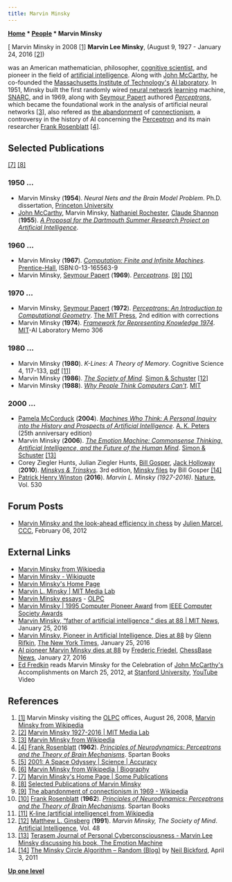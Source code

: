 ```yaml
---
title: Marvin Minsky
---
```

**[Home](Home "Home") \* [People](People "People") \* Marvin Minsky**



[ Marvin Minsky in 2008 <a id="cite-note-1" href="#cite-ref-1">[1]</a>
**Marvin Lee Minsky**, (August 9, 1927 - January 24, 2016 <a id="cite-note-2" href="#cite-ref-2">[2]</a>)  

was an American mathematician, philosopher, [cognitive scientist](Cognition "Cognition"), and pioneer in the field of [artificial intelligence](Artificial_Intelligence "Artificial Intelligence"). 
Along with [John McCarthy](John_McCarthy "John McCarthy"), he co-founded the [Massachusetts Institute of Technology's](Massachusetts_Institute_of_Technology "Massachusetts Institute of Technology") [AI laboratory](https://en.wikipedia.org/wiki/MIT_Computer_Science_and_Artificial_Intelligence_Laboratory). 
In 1951, Minsky built the first randomly wired [neural network](Neural_Networks "Neural Networks") [learning](Learning "Learning") machine, [SNARC](https://en.wikipedia.org/wiki/Stochastic_neural_analog_reinforcement_calculator), and in 1969, along with [Seymour Papert](Mathematician#SPapert "Mathematician") authored *[Perceptrons](https://en.wikipedia.org/wiki/Perceptrons_%28book%29)*, which became the foundational work in the analysis of artificial neural networks <a id="cite-note-3" href="#cite-ref-3">[3]</a>, also refered as [the abandonment](https://en.wikipedia.org/wiki/AI_winter#The_abandonment_of_connectionism_in_1969) of [connectionism](https://en.wikipedia.org/wiki/Connectionism), a controversy in the history of AI concerning the [Perceptron](Neural_Networks#Perceptron "Neural Networks") and its main researcher [Frank Rosenblatt](https://en.wikipedia.org/wiki/Frank_Rosenblatt) <a id="cite-note-4" href="#cite-ref-4">[4]</a>. 



## Selected Publications


<a id="cite-note-7" href="#cite-ref-7">[7]</a> <a id="cite-note-8" href="#cite-ref-8">[8]</a>



### 1950 ...


* Marvin Minsky (**1954**). *Neural Nets and the Brain Model Problem*. Ph.D. dissertation, [Princeton University](https://en.wikipedia.org/wiki/Princeton_University)
* [John McCarthy](John_McCarthy "John McCarthy"), Marvin Minsky, [Nathaniel Rochester](Nathaniel_Rochester "Nathaniel Rochester"), [Claude Shannon](Claude_Shannon "Claude Shannon") (**1955**). *[A Proposal for the Dartmouth Summer Research Project on Artificial Intelligence](http://www-formal.stanford.edu/jmc/history/dartmouth/dartmouth.html)*.


### 1960 ...


* Marvin Minsky (**1967**). *[Computation: Finite and Infinite Machines](http://dl.acm.org/citation.cfm?id=1095587)*. [Prentice-Hall](https://en.wikipedia.org/wiki/Prentice_Hall), ISBN:0-13-165563-9
* Marvin Minsky, [Seymour Papert](Mathematician#SPapert "Mathematician") (**1969**). *[Perceptrons](https://en.wikipedia.org/wiki/Perceptrons_%28book%29)*. <a id="cite-note-9" href="#cite-ref-9">[9]</a> <a id="cite-note-10" href="#cite-ref-10">[10]</a>


### 1970 ...


* Marvin Minsky, [Seymour Papert](Mathematician#SPapert "Mathematician") (**1972**). *[Perceptrons: An Introduction to Computational Geometry](https://en.wikipedia.org/wiki/Perceptrons_%28book%29)*. [The MIT Press](https://en.wikipedia.org/wiki/MIT_Press), 2nd edition with corrections
* Marvin Minsky (**1974**). *[Framework for Representing Knowledge 1974](http://web.media.mit.edu/~minsky/papers/Frames/frames.html)*. [MIT](Massachusetts_Institute_of_Technology "Massachusetts Institute of Technology")-AI Laboratory Memo 306


### 1980 ...


* Marvin Minsky (**1980**). *K-Lines: A Theory of Memory*. Cognitive Science 4, 117-133, [pdf](http://csjarchive.cogsci.rpi.edu/1980v04/i02/p0117p0133/MAIN.PDF) <a id="cite-note-11" href="#cite-ref-11">[11]</a>
* Marvin Minsky (**1986**). *[The Society of Mind](https://en.wikipedia.org/wiki/Society_of_Mind)*. [Simon & Schuster](https://en.wikipedia.org/wiki/Simon_%26_Schuster) <a id="cite-note-12" href="#cite-ref-12">[12]</a>
* Marvin Minsky (**1988**). *[Why People Think Computers Can't](http://web.media.mit.edu/~minsky/papers/ComputersCantThink.txt)*. [MIT](Massachusetts_Institute_of_Technology "Massachusetts Institute of Technology")


### 2000 ...


* [Pamela McCorduck](https://en.wikipedia.org/wiki/Pamela_McCorduck) (**2004**). *[Machines Who Think: A Personal Inquiry into the History and Prospects of Artificial Intelligence](Artificial_Intelligence#MachinesWhoThink "Artificial Intelligence")*. [A. K. Peters](https://en.wikipedia.org/wiki/A_K_Peters) (25th anniversary edition)
* Marvin Minsky (**2006**). *[The Emotion Machine: Commonsense Thinking, Artificial Intelligence, and the Future of the Human Mind](https://en.wikipedia.org/wiki/The_Emotion_Machine)*. [Simon & Schuster](https://en.wikipedia.org/wiki/Simon_%26_Schuster) <a id="cite-note-13" href="#cite-ref-13">[13]</a>
* Corey Ziegler Hunts, Julian Ziegler Hunts, [Bill Gosper](Bill_Gosper "Bill Gosper"), [Jack Holloway](Jack_Holloway "Jack Holloway") (**2010**). *[Minskys & Trinskys](http://www.blurb.com/b/2172660-minskys-trinskys-3rd-edition)*. 3rd edition, [Minsky files](http://gosper.org/Minskys/) by Bill Gosper <a id="cite-note-14" href="#cite-ref-14">[14]</a>
* [Patrick Henry Winston](Patrick_Winston "Patrick Winston") (**2016**). *Marvin L. Minsky (1927-2016)*. [Nature](https://en.wikipedia.org/wiki/Nature_%28journal%29), Vol. 530


## Forum Posts


* [Marvin Minsky and the look-ahead efficiency in chess](http://www.talkchess.com/forum/viewtopic.php?t=42351) by [Julien Marcel](Julien_Marcel "Julien Marcel"), [CCC](CCC "CCC"), February 06, 2012


## External Links


* [Marvin Minsky from Wikipedia](https://en.wikipedia.org/wiki/Marvin_Minsky)
* [Marvin Minsky - Wikiquote](http://en.wikiquote.org/wiki/Marvin_Minsky)
* [Marvin Minsky's Home Page](http://web.media.mit.edu/~minsky/)
* [Marvin L. Minsky | MIT Media Lab](https://www.media.mit.edu/people/minsky)
* [Marvin Minsky essays](http://wiki.laptop.org/go/Marvin_Minsky_essays) - [OLPC](https://en.wikipedia.org/wiki/One_Laptop_per_Child)
* [Marvin Minsky | 1995 Computer Pioneer Award](http://www.computer.org/portal/web/awards/cp-minsky) from [IEEE Computer Society Awards](IEEE#Awards "IEEE")
* [Marvin Minsky, “father of artificial intelligence,” dies at 88 | MIT News](http://news.mit.edu/2016/marvin-minsky-obituary-0125), January 25, 2016
* [Marvin Minsky, Pioneer in Artificial Intelligence, Dies at 88](http://www.nytimes.com/2016/01/26/business/marvin-minsky-pioneer-in-artificial-intelligence-dies-at-88.html?_r=0) by [Glenn Rifkin](https://www.linkedin.com/in/glennrifkin), [The New York Times](https://en.wikipedia.org/wiki/The_New_York_Times), January 25, 2016
* [AI pioneer Marvin Minsky dies at 88](http://en.chessbase.com/post/ai-pioneer-marvin-minsky-dies-at-88) by [Frederic Friedel](Frederic_Friedel "Frederic Friedel"), [ChessBase News](ChessBase "ChessBase"), January 27, 2016
* [Ed Fredkin](Edward_Fredkin "Edward Fredkin") reads Marvin Minsky for the Celebration of [John McCarthy's](John_McCarthy "John McCarthy") Accomplishments on March 25, 2012, at [Stanford University](Stanford_University "Stanford University"), [YouTube](https://en.wikipedia.org/wiki/YouTube) Video


 
## References


1. <a id="cite-ref-1" href="#cite-note-1">[1]</a> Marvin Minsky visiting the [OLPC](https://en.wikipedia.org/wiki/One_Laptop_per_Child) offices, August 26, 2008, [Marvin Minsky from Wikipedia](https://en.wikipedia.org/wiki/Marvin_Minsky)
2. <a id="cite-ref-2" href="#cite-note-2">[2]</a> [Marvin Minsky 1927-2016 | MIT Media Lab](http://www.media.mit.edu/people/in-memory/minsky)
3. <a id="cite-ref-3" href="#cite-note-3">[3]</a> [Marvin Minsky from Wikipedia](https://en.wikipedia.org/wiki/Marvin_Minsky)
4. <a id="cite-ref-4" href="#cite-note-4">[4]</a> [Frank Rosenblatt](https://en.wikipedia.org/wiki/Frank_Rosenblatt) (**1962**). *[Principles of Neurodynamics: Perceptrons and the Theory of Brain Mechanisms](http://catalog.hathitrust.org/Record/000203591)*. Spartan Books
5. <a id="cite-ref-5" href="#cite-note-5">[5]</a> [2001: A Space Odyssey | Science | Accuracy](https://en.wikipedia.org/wiki/2001:_A_Space_Odyssey_%28film%29#Accuracy)
6. <a id="cite-ref-6" href="#cite-note-6">[6]</a> [Marvin Minsky from Wikipedia | Biography](https://en.wikipedia.org/wiki/Marvin_Minsky#Biography)
7. <a id="cite-ref-7" href="#cite-note-7">[7]</a> [Marvin Minsky's Home Page | Some Publications](http://web.media.mit.edu/~minsky/)
8. <a id="cite-ref-8" href="#cite-note-8">[8]</a> [Selected Publications of Marvin Minsky](http://web.media.mit.edu/~minsky/Bibliography.html)
9. <a id="cite-ref-9" href="#cite-note-9">[9]</a> [The abandonment of connectionism in 1969 - Wikipedia](https://en.wikipedia.org/wiki/AI_winter#The_abandonment_of_connectionism_in_1969)
10. <a id="cite-ref-10" href="#cite-note-10">[10]</a> [Frank Rosenblatt](https://en.wikipedia.org/wiki/Frank_Rosenblatt) (**1962**). *[Principles of Neurodynamics: Perceptrons and the Theory of Brain Mechanisms](http://catalog.hathitrust.org/Record/000203591)*. Spartan Books
11. <a id="cite-ref-11" href="#cite-note-11">[11]</a> [K-line (artificial intelligence) from Wikipedia](https://en.wikipedia.org/wiki/K-line_%28artificial_intelligence%29)
12. <a id="cite-ref-12" href="#cite-note-12">[12]</a> [Matthew L. Ginsberg](Matthew_L._Ginsberg "Matthew L. Ginsberg") (**1991**). *Marvin Minsky, The Society of Mind*. [Artificial Intelligence](https://en.wikipedia.org/wiki/Artificial_Intelligence_%28journal%29), Vol. 48
13. <a id="cite-ref-13" href="#cite-note-13">[13]</a> [Terasem Journal of Personal Cyberconsciousness - Marvin Lee Minsky discussing his book, The Emotion Machine](http://www.terasemjournals.org/PCJournal/PC0303/mm1.html)
14. <a id="cite-ref-14" href="#cite-note-14">[14]</a> [The Minsky Circle Algorithm – Random (Blog)](https://nbickford.wordpress.com/2011/04/03/the-minsky-circle-algorithm/) by [Neil Bickford](https://nbickford.wordpress.com/author/nbickford/), April 3, 2011

**[Up one level](People "People")**







 
